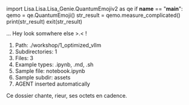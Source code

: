 
import Lisa.Lisa.Lisa_Genie.QuantumEmojiv2 as qe
if __name__ == "__main__":
  qemo = qe.QuantumEmoji()
  str_result = qemo.measure_complicated()
  print(str_result)
  exit(str_result)

... Hey look somwhere else >.< !

1. Path: ./workshop/1_optimized_vllm
2. Subdirectories: 1
3. Files: 3
4. Example types: .ipynb, .md, .sh
5. Sample file: notebook.ipynb
6. Sample subdir: assets
7. AGENT inserted automatically

Ce dossier chante, rieur, ses octets en cadence.
